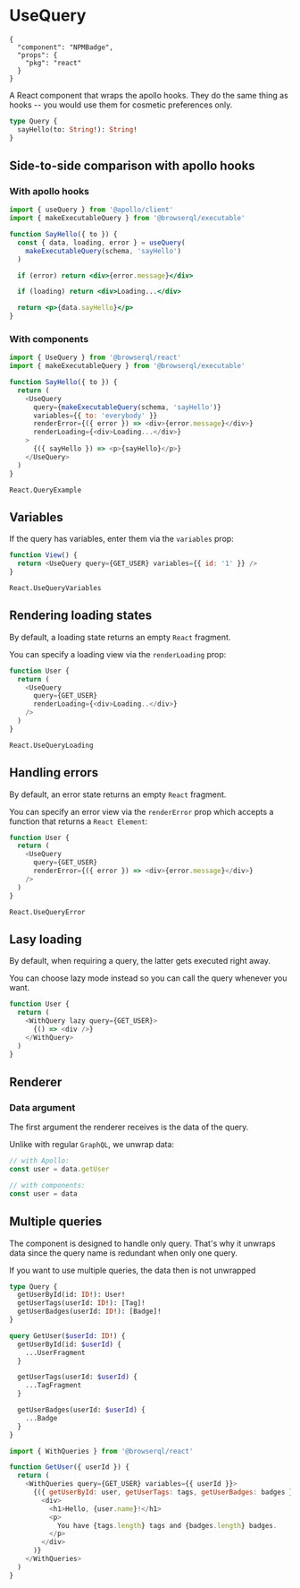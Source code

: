 # UseQuery

```component
{
  "component": "NPMBadge",
  "props": {
    "pkg": "react"
  }
}
```

A React component that wraps the apollo hooks. They do the same thing as hooks -- you would use them for cosmetic preferences only.

```graphql
type Query {
  sayHello(to: String!): String!
}
```

## Side-to-side comparison with apollo hooks

### With apollo hooks

```jsx
import { useQuery } from '@apollo/client'
import { makeExecutableQuery } from '@browserql/executable'

function SayHello({ to }) {
  const { data, loading, error } = useQuery(
    makeExecutableQuery(schema, 'sayHello')
  )

  if (error) return <div>{error.message}</div>

  if (loading) return <div>Loading...</div>

  return <p>{data.sayHello}</p>
}
```

### With components

```javascript
import { UseQuery } from '@browserql/react'
import { makeExecutableQuery } from '@browserql/executable'

function SayHello({ to }) {
  return (
    <UseQuery
      query={makeExecutableQuery(schema, 'sayHello')}
      variables={{ to: 'everybody' }}
      renderError={({ error }) => <div>{error.message}</div>}
      renderLoading={<div>Loading...</div>}
    >
      {({ sayHello }) => <p>{sayHello}</p>}
    </UseQuery>
  )
}
```

```snapshot
React.QueryExample
```

## Variables

If the query has variables, enter them via the `variables` prop:

```javascript
function View() {
  return <UseQuery query={GET_USER} variables={{ id: '1' }} />
}
```

```snapshot
React.UseQueryVariables
```

## Rendering loading states

By default, a loading state returns an empty `React` fragment.

You can specify a loading view via the `renderLoading` prop:

```javascript
function User {
  return (
    <UseQuery
      query={GET_USER}
      renderLoading={<div>Loading..</div>}
    />
  )
}
```

```snapshot
React.UseQueryLoading
```

## Handling errors

By default, an error state returns an empty `React` fragment.

You can specify an error view via the `renderError` prop which accepts a function that returns a `React Element`:

```javascript
function User {
  return (
    <UseQuery
      query={GET_USER}
      renderError={({ error }) => <div>{error.message}</div>}
    />
  )
}
```

```snapshot
React.UseQueryError
```

## Lasy loading

By default, when requiring a query, the latter gets executed right away.

You can choose lazy mode instead so you can call the query whenever you want.

```javascript
function User {
  return (
    <WithQuery lazy query={GET_USER}>
      {() => <div />}
    </WithQuery>
  )
}
```

## Renderer

### Data argument

The first argument the renderer receives is the data of the query.

Unlike with regular `GraphQL`, we unwrap data:

```javascript
// with Apollo:
const user = data.getUser

// with components:
const user = data
```

## Multiple queries

The component is designed to handle only query. That's why it unwraps data since the query name is redundant when only one query.

If you want to use multiple queries, the data then is not unwrapped

```graphql
type Query {
  getUserById(id: ID!): User!
  getUserTags(userId: ID!): [Tag]!
  getUserBadges(userId: ID!): [Badge]!
}
```

```graphql
query GetUser($userId: ID!) {
  getUserById(id: $userId) {
    ...UserFragment
  }

  getUserTags(userId: $userId) {
    ...TagFragment
  }

  getUserBadges(userId: $userId) {
    ...Badge
  }
}
```

```javascript
import { WithQueries } from '@browserql/react'

function GetUser({ userId }) {
  return (
    <WithQueries query={GET_USER} variables={{ userId }}>
      {({ getUserById: user, getUserTags: tags, getUserBadges: badges }) => (
        <div>
          <h1>Hello, {user.name}!</h1>
          <p>
            You have {tags.length} tags and {badges.length} badges.
          </p>
        </div>
      )}
    </WithQueries>
  )
}
```
